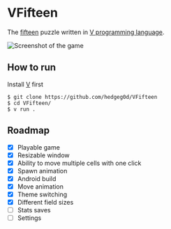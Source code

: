 # VFifteen
The [fifteen](https://en.wikipedia.org/wiki/15_puzzle) puzzle written in [V programming language](https://vlang.io).

![Screenshot of the game](https://i.imgur.com/exDFTf5.png)
 ## How to run
 Install [V](https://vlang.io/) first
 ```
$ git clone https://github.com/hedgeg0d/VFifteen
$ cd VFifteen/
$ v run . 
```

## Roadmap

 - [x] Playable game
 - [x] Resizable window
 - [x] Ability to move multiple cells with one click
 - [x] Spawn animation
 - [x] Android build
 - [x] Move animation
 - [x] Theme switching
 - [x] Different field sizes
 - [ ] Stats saves
 - [ ] Settings
